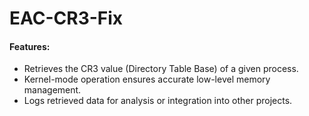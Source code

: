 # EAC-CR3-Fix

#### Features:
- Retrieves the CR3 value (Directory Table Base) of a given process.
- Kernel-mode operation ensures accurate low-level memory management.
- Logs retrieved data for analysis or integration into other projects.
